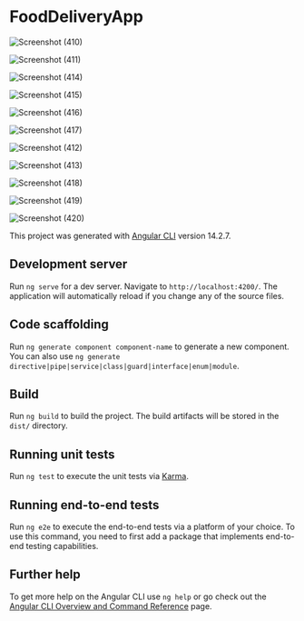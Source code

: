 # FoodDeliveryApp


![Screenshot (410)](https://user-images.githubusercontent.com/63497314/203345990-850104c0-2e3d-426e-b1bd-4f91536c53b8.png)

![Screenshot (411)](https://user-images.githubusercontent.com/63497314/203346061-7505e15c-5a6b-464c-a43f-02664e89ea7f.png)

![Screenshot (414)](https://user-images.githubusercontent.com/63497314/203346179-47ae034f-0c4d-4d7d-85fe-836d3ef3c724.png)

![Screenshot (415)](https://user-images.githubusercontent.com/63497314/203346275-c58ad809-46b9-4ef3-bb14-dc66a222c7b4.png)

![Screenshot (416)](https://user-images.githubusercontent.com/63497314/203346331-f7bf8c34-f9b1-45e9-9413-db8fb07b85ec.png)

![Screenshot (417)](https://user-images.githubusercontent.com/63497314/203346366-ff36cf2f-577e-4eb0-99cf-070bdda0850c.png)

![Screenshot (412)](https://user-images.githubusercontent.com/63497314/203346436-fa49a0f4-075c-464a-be51-f97d199704a6.png)

![Screenshot (413)](https://user-images.githubusercontent.com/63497314/203346489-ae7f8726-8ed5-469a-8b0c-7bc26f852539.png)

![Screenshot (418)](https://user-images.githubusercontent.com/63497314/203347504-95d0eea9-96e4-4492-92e7-bd9aab4b0cf0.png)

![Screenshot (419)](https://user-images.githubusercontent.com/63497314/203347558-a97ced13-a11d-4648-b7ba-6315f0e0e656.png)

![Screenshot (420)](https://user-images.githubusercontent.com/63497314/203347597-fe89ebc6-ab3c-42e1-ac68-a3870fa935a9.png)


This project was generated with [Angular CLI](https://github.com/angular/angular-cli) version 14.2.7.

## Development server

Run `ng serve` for a dev server. Navigate to `http://localhost:4200/`. The application will automatically reload if you change any of the source files.

## Code scaffolding

Run `ng generate component component-name` to generate a new component. You can also use `ng generate directive|pipe|service|class|guard|interface|enum|module`.

## Build

Run `ng build` to build the project. The build artifacts will be stored in the `dist/` directory.

## Running unit tests

Run `ng test` to execute the unit tests via [Karma](https://karma-runner.github.io).

## Running end-to-end tests

Run `ng e2e` to execute the end-to-end tests via a platform of your choice. To use this command, you need to first add a package that implements end-to-end testing capabilities.

## Further help

To get more help on the Angular CLI use `ng help` or go check out the [Angular CLI Overview and Command Reference](https://angular.io/cli) page.
